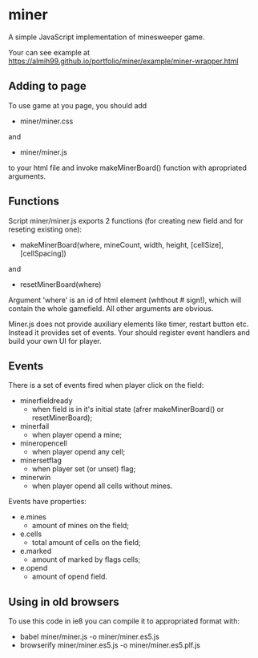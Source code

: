 # miner
A simple JavaScript implementation of minesweeper game.

Your can see example at https://almih99.github.io/portfolio/miner/example/miner-wrapper.html

## Adding to page

To use game at you page, you should add

- miner/miner.css

and

- miner/miner.js

to your html file and invoke makeMinerBoard() function with apropriated arguments.

## Functions

Script miner/miner.js exports 2 functions (for creating new field and for
reseting existing one):

- makeMinerBoard(where, mineCount, width, height, [cellSize], [cellSpacing])

and

- resetMinerBoard(where)

Argument 'where' is an id of html element (whthout # sign!), which will contain the whole gamefield. All other arguments are obvious.

Miner.js does not provide auxiliary elements like timer, restart button etc.
Instead it provides set of events. Your should register event
handlers and build your own UI for player.

## Events

There is a set of events fired when player click on the field:

- minerfieldready
  - when field is in it's initial state (afrer makeMinerBoard() or resetMinerBoard);
- minerfail
  - when player opend a mine;
- mineropencell
  - when player opend any cell;
- minersetflag
  - when player set (or unset) flag;
- minerwin
  - when player opend all cells without mines.

Events have properties:

- e.mines
  - amount of mines on the field;
- e.cells
  - total amount of cells on the field;
- e.marked
  - amount of marked by flags cells;
- e.opend
  - amount of opend field.

## Using in old browsers

To use this code in ie8 you can compile it to appropriated format with:

- babel miner/miner.js -o miner/miner.es5.js
- browserify miner/miner.es5.js -o miner/miner.es5.plf.js
